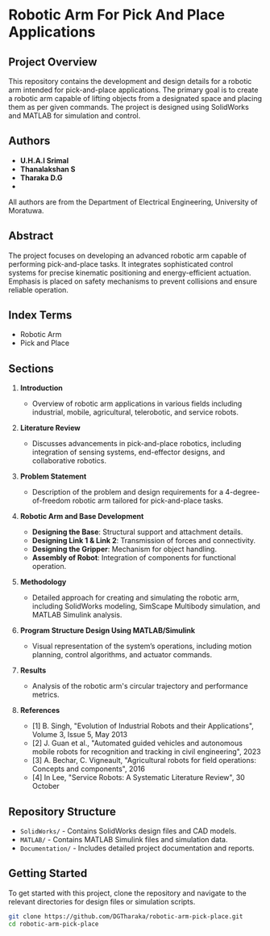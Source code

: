 # Robotic Arm For Pick And Place Applications

## Project Overview

This repository contains the development and design details for a robotic arm intended for pick-and-place applications. The primary goal is to create a robotic arm capable of lifting objects from a designated space and placing them as per given commands. The project is designed using SolidWorks and MATLAB for simulation and control.

## Authors

- **U.H.A.I Srimal** 
- **Thanalakshan S** 
- **Tharaka D.G**
- 
All authors are from the Department of Electrical Engineering, University of Moratuwa.

## Abstract

The project focuses on developing an advanced robotic arm capable of performing pick-and-place tasks. It integrates sophisticated control systems for precise kinematic positioning and energy-efficient actuation. Emphasis is placed on safety mechanisms to prevent collisions and ensure reliable operation.

## Index Terms

- Robotic Arm
- Pick and Place

## Sections

1. **Introduction**
   - Overview of robotic arm applications in various fields including industrial, mobile, agricultural, telerobotic, and service robots.
   
2. **Literature Review**
   - Discusses advancements in pick-and-place robotics, including integration of sensing systems, end-effector designs, and collaborative robotics.
   
3. **Problem Statement**
   - Description of the problem and design requirements for a 4-degree-of-freedom robotic arm tailored for pick-and-place tasks.

4. **Robotic Arm and Base Development**
   - **Designing the Base**: Structural support and attachment details.
   - **Designing Link 1 & Link 2**: Transmission of forces and connectivity.
   - **Designing the Gripper**: Mechanism for object handling.
   - **Assembly of Robot**: Integration of components for functional operation.

5. **Methodology**
   - Detailed approach for creating and simulating the robotic arm, including SolidWorks modeling, SimScape Multibody simulation, and MATLAB Simulink analysis.

6. **Program Structure Design Using MATLAB/Simulink**
   - Visual representation of the system’s operations, including motion planning, control algorithms, and actuator commands.

7. **Results**
   - Analysis of the robotic arm's circular trajectory and performance metrics.

8. **References**
   - [1] B. Singh, "Evolution of Industrial Robots and their Applications", Volume 3, Issue 5, May 2013
   - [2] J. Guan et al., "Automated guided vehicles and autonomous mobile robots for recognition and tracking in civil engineering", 2023
   - [3] A. Bechar, C. Vigneault, "Agricultural robots for field operations: Concepts and components", 2016
   - [4] In Lee, "Service Robots: A Systematic Literature Review", 30 October

## Repository Structure

- `SolidWorks/` - Contains SolidWorks design files and CAD models.
- `MATLAB/` - Contains MATLAB Simulink files and simulation data.
- `Documentation/` - Includes detailed project documentation and reports.

## Getting Started

To get started with this project, clone the repository and navigate to the relevant directories for design files or simulation scripts.

```bash
git clone https://github.com/DGTharaka/robotic-arm-pick-place.git
cd robotic-arm-pick-place
